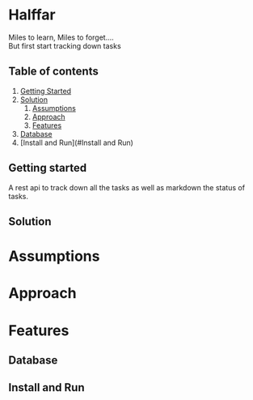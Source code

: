 # Halffar
Miles to learn, Miles to forget....\
But first start tracking down tasks
## Table of contents
1. [Getting Started](#getting-started)
2. [Solution](#Solution)
    1. [Assumptions](#Assumptions)
    2. [Approach](#Approach)
    3. [Features](#Features)
2. [Database](#Database)
4. [Install and Run](#Install and Run)

## Getting started
A rest api to track down all the tasks as well as markdown the status of tasks.

## Solution
 # Assumptions
 # Approach
 # Features
## Database
## Install and Run
